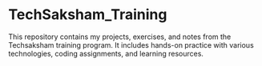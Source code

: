 # TechSaksham_Training
This repository contains my projects, exercises, and notes from the Techsaksham training program. It includes hands-on practice with various technologies, coding assignments, and learning resources.

